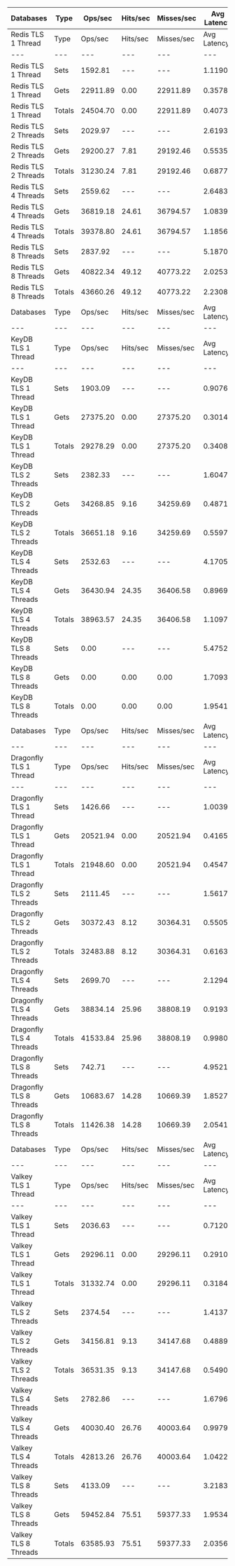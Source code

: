 | Databases | Type | Ops/sec | Hits/sec | Misses/sec | Avg Latency | p50 Latency | p99 Latency | p99.9 Latency | KB/sec |
| --- | --- | --- | --- | --- | --- | --- | --- | --- | --- |
| Redis TLS 1 Thread | Type | Ops/sec | Hits/sec | Misses/sec | Avg Latency | p50 Latency | p99 Latency | p99.9 Latency | KB/sec |
| --- | --- | --- | --- | --- | --- | --- | --- | --- | --- |
Redis TLS 1 Thread | Sets | 1592.81 | --- | --- | 1.11908 | 0.35900 | 14.71900 | 16.06300 | 76.19 |
Redis TLS 1 Thread | Gets | 22911.89 | 0.00 | 22911.89 | 0.35787 | 0.35100 | 0.62300 | 1.22300 | 872.51 |
Redis TLS 1 Thread | Totals | 24504.70 | 0.00 | 22911.89 | 0.40735 | 0.35100 | 0.67900 | 13.43900 | 948.71 |
Redis TLS 2 Threads | Sets | 2029.97 | --- | --- | 2.61932 | 0.53500 | 39.93500 | 43.77500 | 97.11 |
Redis TLS 2 Threads | Gets | 29200.27 | 7.81 | 29192.46 | 0.55350 | 0.52700 | 1.08700 | 1.39900 | 1111.98 |
Redis TLS 2 Threads | Totals | 31230.24 | 7.81 | 29192.46 | 0.68778 | 0.52700 | 1.15900 | 39.16700 | 1209.10 |
Redis TLS 4 Threads | Sets | 2559.62 | --- | --- | 2.64837 | 0.95100 | 43.77500 | 48.89500 | 122.45 |
Redis TLS 4 Threads | Gets | 36819.18 | 24.61 | 36794.57 | 1.08395 | 0.95900 | 3.27900 | 5.24700 | 1402.13 |
Redis TLS 4 Threads | Totals | 39378.80 | 24.61 | 36794.57 | 1.18564 | 0.95900 | 3.67900 | 39.42300 | 1524.58 |
Redis TLS 8 Threads | Sets | 2837.92 | --- | --- | 5.18709 | 1.74300 | 87.03900 | 99.83900 | 135.78 |
Redis TLS 8 Threads | Gets | 40822.34 | 49.12 | 40773.22 | 2.02537 | 1.78300 | 6.81500 | 9.79100 | 1554.73 |
Redis TLS 8 Threads | Totals | 43660.26 | 49.12 | 40773.22 | 2.23088 | 1.78300 | 7.93500 | 80.38300 | 1690.51 |
| Databases | Type | Ops/sec | Hits/sec | Misses/sec | Avg Latency | p50 Latency | p99 Latency | p99.9 Latency | KB/sec |
| --- | --- | --- | --- | --- | --- | --- | --- | --- | --- |
| KeyDB TLS 1 Thread | Type | Ops/sec | Hits/sec | Misses/sec | Avg Latency | p50 Latency | p99 Latency | p99.9 Latency | KB/sec |
| --- | --- | --- | --- | --- | --- | --- | --- | --- | --- |
KeyDB TLS 1 Thread | Sets | 1903.09 | --- | --- | 0.90760 | 0.30300 | 14.07900 | 17.91900 | 91.04 |
KeyDB TLS 1 Thread | Gets | 27375.20 | 0.00 | 27375.20 | 0.30143 | 0.28700 | 0.56700 | 2.33500 | 1042.48 |
KeyDB TLS 1 Thread | Totals | 29278.29 | 0.00 | 27375.20 | 0.34083 | 0.28700 | 0.65500 | 11.90300 | 1133.52 |
KeyDB TLS 2 Threads | Sets | 2382.33 | --- | --- | 1.60477 | 0.47900 | 22.39900 | 26.36700 | 113.97 |
KeyDB TLS 2 Threads | Gets | 34268.85 | 9.16 | 34259.69 | 0.48713 | 0.47100 | 1.00700 | 1.47100 | 1305.00 |
KeyDB TLS 2 Threads | Totals | 36651.18 | 9.16 | 34259.69 | 0.55978 | 0.47100 | 1.05500 | 20.86300 | 1418.97 |
KeyDB TLS 4 Threads | Sets | 2532.63 | --- | --- | 4.17052 | 0.83900 | 62.20700 | 67.58300 | 121.16 |
KeyDB TLS 4 Threads | Gets | 36430.94 | 24.35 | 36406.58 | 0.89696 | 0.84700 | 1.99900 | 2.47900 | 1387.34 |
KeyDB TLS 4 Threads | Totals | 38963.57 | 24.35 | 36406.58 | 1.10974 | 0.84700 | 2.15900 | 59.90300 | 1508.51 |
KeyDB TLS 8 Threads | Sets | 0.00 | --- | --- | 5.47520 | 1.69500 | 86.52700 | 106.49500 | 0.00 |
KeyDB TLS 8 Threads | Gets | 0.00 | 0.00 | 0.00 | 1.70933 | 1.55100 | 4.44700 | 9.85500 | 0.00 |
KeyDB TLS 8 Threads | Totals | 0.00 | 0.00 | 0.00 | 1.95411 | 1.55900 | 4.89500 | 76.28700 | 0.00 |
| Databases | Type | Ops/sec | Hits/sec | Misses/sec | Avg Latency | p50 Latency | p99 Latency | p99.9 Latency | KB/sec |
| --- | --- | --- | --- | --- | --- | --- | --- | --- | --- |
| Dragonfly TLS 1 Thread | Type | Ops/sec | Hits/sec | Misses/sec | Avg Latency | p50 Latency | p99 Latency | p99.9 Latency | KB/sec |
| --- | --- | --- | --- | --- | --- | --- | --- | --- | --- |
Dragonfly TLS 1 Thread | Sets | 1426.66 | --- | --- | 1.00397 | 0.40700 | 14.20700 | 15.29500 | 68.25 |
Dragonfly TLS 1 Thread | Gets | 20521.94 | 0.00 | 20521.94 | 0.41653 | 0.39900 | 0.83100 | 0.93500 | 781.50 |
Dragonfly TLS 1 Thread | Totals | 21948.60 | 0.00 | 20521.94 | 0.45471 | 0.39900 | 0.86300 | 11.51900 | 849.75 |
Dragonfly TLS 2 Threads | Sets | 2111.45 | --- | --- | 1.56177 | 0.51100 | 24.95900 | 30.59100 | 101.01 |
Dragonfly TLS 2 Threads | Gets | 30372.43 | 8.12 | 30364.31 | 0.55058 | 0.51900 | 1.10300 | 1.27900 | 1156.62 |
Dragonfly TLS 2 Threads | Totals | 32483.88 | 8.12 | 30364.31 | 0.61631 | 0.51900 | 1.18300 | 20.35100 | 1257.63 |
Dragonfly TLS 4 Threads | Sets | 2699.70 | --- | --- | 2.12940 | 0.91900 | 24.95900 | 31.74300 | 129.15 |
Dragonfly TLS 4 Threads | Gets | 38834.14 | 25.96 | 38808.19 | 0.91937 | 0.86300 | 2.15900 | 5.24700 | 1478.86 |
Dragonfly TLS 4 Threads | Totals | 41533.84 | 25.96 | 38808.19 | 0.99802 | 0.87100 | 2.36700 | 24.44700 | 1608.02 |
Dragonfly TLS 8 Threads | Sets | 742.71 | --- | --- | 4.95217 | 1.75100 | 68.60700 | 76.28700 | 35.54 |
Dragonfly TLS 8 Threads | Gets | 10683.67 | 14.28 | 10669.39 | 1.85272 | 1.67100 | 5.02300 | 13.63100 | 406.90 |
Dragonfly TLS 8 Threads | Totals | 11426.38 | 14.28 | 10669.39 | 2.05419 | 1.67100 | 5.72700 | 61.18300 | 442.43 |
| Databases | Type | Ops/sec | Hits/sec | Misses/sec | Avg Latency | p50 Latency | p99 Latency | p99.9 Latency | KB/sec |
| --- | --- | --- | --- | --- | --- | --- | --- | --- | --- |
| Valkey TLS 1 Thread | Type | Ops/sec | Hits/sec | Misses/sec | Avg Latency | p50 Latency | p99 Latency | p99.9 Latency | KB/sec |
| --- | --- | --- | --- | --- | --- | --- | --- | --- | --- |
Valkey TLS 1 Thread | Sets | 2036.63 | --- | --- | 0.71209 | 0.28700 | 9.53500 | 10.43100 | 97.43 |
Valkey TLS 1 Thread | Gets | 29296.11 | 0.00 | 29296.11 | 0.29107 | 0.28700 | 0.47900 | 0.53500 | 1115.63 |
Valkey TLS 1 Thread | Totals | 31332.74 | 0.00 | 29296.11 | 0.31843 | 0.28700 | 0.50300 | 8.63900 | 1213.06 |
Valkey TLS 2 Threads | Sets | 2374.54 | --- | --- | 1.41371 | 0.47900 | 19.83900 | 22.27100 | 113.60 |
Valkey TLS 2 Threads | Gets | 34156.81 | 9.13 | 34147.68 | 0.48894 | 0.46300 | 1.48700 | 3.19900 | 1300.73 |
Valkey TLS 2 Threads | Totals | 36531.35 | 9.13 | 34147.68 | 0.54905 | 0.46300 | 1.91100 | 18.81500 | 1414.33 |
Valkey TLS 4 Threads | Sets | 2782.86 | --- | --- | 1.67965 | 0.92700 | 21.11900 | 24.95900 | 133.13 |
Valkey TLS 4 Threads | Gets | 40030.40 | 26.76 | 40003.64 | 0.99796 | 0.91100 | 3.61500 | 4.67100 | 1524.42 |
Valkey TLS 4 Threads | Totals | 42813.26 | 26.76 | 40003.64 | 1.04227 | 0.91100 | 3.90300 | 18.17500 | 1657.55 |
Valkey TLS 8 Threads | Sets | 4133.09 | --- | --- | 3.21838 | 1.81500 | 42.75100 | 51.71100 | 197.75 |
Valkey TLS 8 Threads | Gets | 59452.84 | 75.51 | 59377.33 | 1.95342 | 1.79100 | 4.76700 | 10.75100 | 2264.29 |
Valkey TLS 8 Threads | Totals | 63585.93 | 75.51 | 59377.33 | 2.03564 | 1.79100 | 5.02300 | 36.09500 | 2462.04 |
